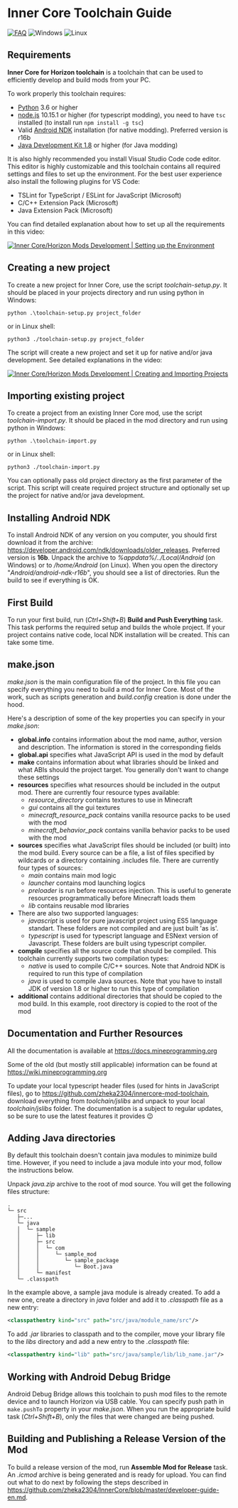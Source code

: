 # Inner Core Toolchain Guide

[![FAQ](https://img.shields.io/badge/figure_out-FAQ-black?style=for-the-badge)](FAQ.md)
![Windows](https://img.shields.io/badge/windows-compatible-blue?style=for-the-badge&logo=windows&logoColor=white)
![Linux](https://img.shields.io/badge/linux-compatible-yellowgreen?style=for-the-badge&logo=linux&logoColor=white)

## Requirements

**Inner Core for Horizon toolchain** is a toolchain that can be used to efficiently develop and build mods from your PC.

To work properly this toolchain requires:
 - [Python](https://www.python.org/) 3.6 or higher
 - [node.js](https://nodejs.org/en/) 10.15.1 or higher (for typescript modding), you need to have `tsc` installed (to install run `npm install -g tsc`)
 - Valid [Android NDK](https://developer.android.com/ndk/downloads/older_releases) installation (for native modding). Preferred version is r16b
 - [Java Development Kit 1.8](https://www.oracle.com/java/technologies/javase/javase-jdk8-downloads.html) or higher (for Java modding) 

It is also highly recommended you install Visual Studio Code code editor. This editor is highly customizable and this toolchain contains all required settings and files to set up the environment. For the best user experience also install the following plugins for VS Code:
 - TSLint for TypeScript / ESLint for JavaScript (Microsoft)
 - C/C++ Extension Pack (Microsoft)
 - Java Extension Pack (Microsoft)

You can find detailed explanation about how to set up all the requirements in this video:

[![Inner Core/Horizon Mods Development | Setting up the Environment](https://img.youtube.com/vi/ofwKkRYh97k/0.jpg)](https://www.youtube.com/watch?v=ofwKkRYh97k)

## Creating a new project

To create a new project for Inner Core, use the script *toolchain-setup.py*. It should be placed in your projects directory and run using python in Windows:
```
python .\toolchain-setup.py project_folder
```
or in Linux shell:
```
python3 ./toolchain-setup.py project_folder
```

The script will create a new project and set it up for native and/or java development. See detailed explanations in the video:

[![Inner Core/Horizon Mods Development | Creating and Importing Projects](https://img.youtube.com/vi/ykAVJoxKTKc/0.jpg)](https://www.youtube.com/watch?v=ykAVJoxKTKc)

## Importing existing project

To create a project from an existing Inner Core mod, use the script *toolchain-import.py*. It should be placed in the mod directory and run using python in Windows:
```
python .\toolchain-import.py
```
or in Linux shell:
```
python3 ./toolchain-import.py
```

You can optionally pass old project directory as the first parameter of the script. This script will create required project structure and optionally set up the project for native and/or java development.

## Installing Android NDK

To install Android NDK of any version on you computer, you should first download it from the archive: https://developer.android.com/ndk/downloads/older_releases. Preferred version is **16b**. Unpack the archive to *%appdata%/../Local/Android* (on Windows) or to */home/Android* (on Linux). When you open the directory "*Android/android-ndk-r16b*", you should see a list of directories. Run the build to see if everything is OK.

## First Build

To run your first build, run (*Ctrl+Shift+B*) **Build and Push Everything** task. This task performs the required setup and builds the whole project. If your project contains native code, local NDK installation will be created. This can take some time.

## make.json

*make.json* is the main configuration file of the project. In this file you can specify everything you need to build a mod for Inner Core. Most of the work, such as scripts generation and *build.config* creation is done under the hood.

Here's a description of some of the key properties you can specify in your *make.json*:
 - **global&#46;info** contains information about the mod name, author, version and description. The information is stored in the corresponding fields
 - **global&#46;api** specifies what JavaScript API is used in the mod by default
 - **make** contains information about what libraries should be linked and what ABIs should the project target. You generally don't want to change these settings
 - **resources** specifies what resources should be included in the output mod. There are currently four resource types available:  
   - *resource_directory* contains textures to use in Minecraft
   - *gui* contains all the gui textures
   - *minecraft_resource_pack* contains vanilla resource packs to be used with the mod
   - *minecraft_behavior_pack* contains vanilla behavior packs to be used with the mod
 - **sources** specifies what JavaScript files should be included (or built) into the mod build. Every source can be a file, a list of files specified by wildcards or a directory containing .includes file. There are currently four types of sources: 
   - *main* contains main mod logic
   - *launcher* contains mod launching logics
   - *preloader* is run before resources injection. This is useful to generate resources programmatically before Minecraft loads them
   - *lib* contains reusable mod libraries
 - There are also two supported languages:
   - *javascript* is used for pure javascript project using ES5 language standart. These folders are not compiled and are just built 'as is'.
   - *typescript* is used for typescript language and ESNext version of Javascript. These folders are built using typescript compiler.
 - **compile** specifies all the source code that should be compiled. This toolchain currently supports two compilation types:
   - *native* is used to compile C/C++ sources. Note that Android NDK is required to run this type of compilation
   - *java* is used to compile Java sources. Note that you have to install JDK of version 1.8 or higher to run this type of compilation
 - **additional** contains additional directories that should be copied to the mod build. In this example, root directory is copied to the root of the mod

## Documentation and Further Resources

All the documentation is available at https://docs.mineprogramming.org

Some of the old (but mostly still applicable) information can be found at https://wiki.mineprogramming.org

To update your local typescript header files (used for hints in JavaScript files), go to https://github.com/zheka2304/innercore-mod-toolchain, download everything from *toolchain/jslibs* and unpack to your local *toolchain/jslibs* folder. The documentation is a subject to regular updates, so be sure to use the latest features it provides 😉

## Adding Java directories

By default this toolchain doesn't contain java modules to minimize build time. However, if you need to include a java module into your mod, follow the instructions below.

Unpack *java.zip* archive to the root of mod source. You will get the following files structure:

```
.
└─ src
   ├─...
   └─ java
   │  └─ sample
   │     ├─ lib
   │     ├─ src
   │     │  └─ com
   │     │     └─ sample_mod
   │     │        └─ sample_package
   │     │           └─ Boot.java
   │     └─ manifest
   └─ .classpath
```

In the example above, a sample java module is already created. To add a new one, create a directory in *java* folder and add it to 
*.classpath* file as a new entry:

```xml
<classpathentry kind="src" path="src/java/module_name/src"/>
```

To add *.jar* libraries to classpath and to the compiler, move your library file
to the *libs* directory and add a new entry to the *.classpath* file:

```xml
<classpathentry kind="lib" path="src/java/sample/lib/lib_name.jar"/>
```

## Working with Android Debug Bridge

Android Debug Bridge allows this toolchain to push mod files to the remote device and to launch Horizon via USB cable. You can specify push path in `make.pushTo` property in your *make.json*. When you run the appropriate build task (*Ctrl+Shift+B*), only the files that were changed are being pushed.

## Building and Publishing a Release Version of the Mod

To build a release version of the mod, run **Assemble Mod for Release** task. An *.icmod* archive is being generated and is ready for upload. You can find out what to do next by following the steps described in https://github.com/zheka2304/InnerCore/blob/master/developer-guide-en.md.
